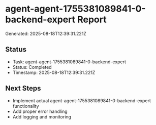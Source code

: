 # agent-agent-1755381089841-0-backend-expert Report

Generated: 2025-08-18T12:39:31.221Z

## Status
- Task: agent-agent-1755381089841-0-backend-expert
- Status: Completed
- Timestamp: 2025-08-18T12:39:31.221Z

## Next Steps
- Implement actual agent-agent-1755381089841-0-backend-expert functionality
- Add proper error handling
- Add logging and monitoring
